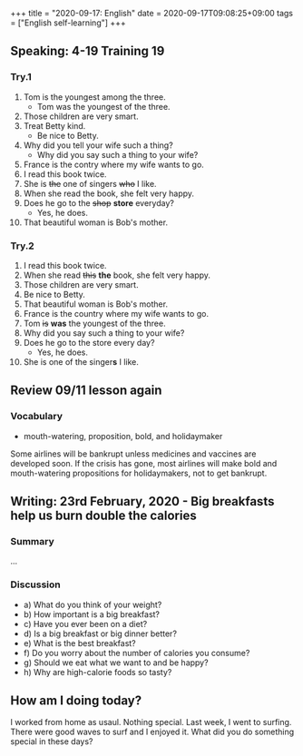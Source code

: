 +++
title =  "2020-09-17: English"
date = 2020-09-17T09:08:25+09:00
tags = ["English self-learning"]
+++

## Speaking: 4-19 Training 19

### Try.1

1. Tom is the youngest among the three.
    - Tom was the youngest of the three.
2. Those children are very smart.
3. Treat Betty kind.
    - Be nice to Betty.
4. Why did you tell your wife such a thing?
    - Why did you say such a thing to your wife?
5. France is the contry where my wife wants to go.
6. I read this book twice. 
7. She is ~~the~~ one of singers ~~who~~ I like.
8. When she read the book, she felt very happy.
9. Does he go to the ~~shop~~ **store** everyday?
    - Yes, he does.
10. That beautiful woman is Bob's mother.
    
### Try.2

1. I read this book twice.
2. When she read ~~this~~ **the** book, she felt very happy.
3. Those children are very smart.
4. Be nice to Betty.
5. That beautiful woman is Bob's mother.
6. France is the country where my wife wants to go.
7. Tom ~~is~~ **was** the youngest of the three.
8. Why did you say such a thing to your wife?
9. Does he go to the store every day?
    - Yes, he does.
10. She is one of the singer**s** I like.

## Review 09/11 lesson again

### Vocabulary

* mouth-watering, proposition, bold, and holidaymaker

Some airlines will be bankrupt unless medicines and vaccines are developed soon.
If the crisis has gone, most airlines will make bold and mouth-watering propositions for holidaymakers, not to get bankrupt.

## Writing: 23rd February, 2020 - Big breakfasts help us burn double the calories

### Summary

...

### Discussion

* a) What do you think of your weight?
* b) How important is a big breakfast?
* c) Have you ever been on a diet?
* d) Is a big breakfast or big dinner better?
* e) What is the best breakfast?
* f) Do you worry about the number of calories you consume?
* g) Should we eat what we want to and be happy?
* h) Why are high-calorie foods so tasty?

## How am I doing today?

I worked from home as usaul.
Nothing special.
Last week, I went to surfing.
There were good waves to surf and I enjoyed it.
What did you do something special in these days?
